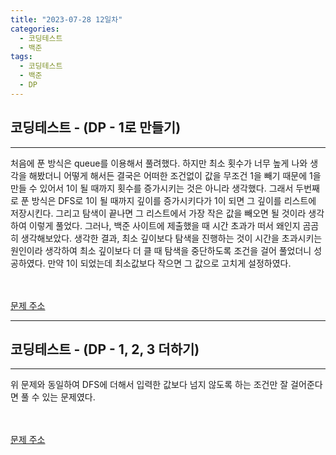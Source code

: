 ```yaml
---
title: "2023-07-28 12일차"
categories:
  - 코딩테스트
  - 백준
tags:
  - 코딩테스트
  - 백준
  - DP
---
```

<h2>코딩테스트 - (DP - 1로 만들기)</h2>

---
<script src="https://gist.github.com/harimyong/8b1f29554cda0f2bb065a9f9e399c47c.js"></script>
<p>처음에 푼 방식은 queue를 이용해서 풀려했다. 하지만 최소 횟수가 너무 높게 나와 생각을 해봤더니 어떻게 해서든 결국은 어떠한 조건없이 값을 무조건 1을 빼기 때문에 1을 만들 수 있어서 1이 될 때까지 횟수를 증가시키는 것은 아니라 생각했다. 
그래서 두번째로 푼 방식은 DFS로 1이 될 때까지 깊이를 증가시키다가 1이 되면 그 깊이를 리스트에 저장시킨다. 그리고 탐색이 끝나면 그 리스트에서 가장 작은 값을 빼오면 될 것이라 생각하여 이렇게 풀었다. 그러나, 백준 사이트에 제출했을 때 
시간 초과가 떠서 왜인지 곰곰히 생각해보았다. 생각한 결과, 최소 깊이보다 탐색을 진행하는 것이 시간을 초과시키는 원인이라 생각하여 최소 깊이보다 더 클 때 탐색을 중단하도록 조건을 걸어 풀었더니 성공하였다. 만약 1이 되었는데 최소값보다 작으면 그 값으로
고치게 설정하였다.</p>
<br><br>
<a href="https://www.acmicpc.net/problem/1463">문제 주소<a>

---
<h2>코딩테스트 - (DP - 1, 2, 3 더하기)</h2>

---
<script src="https://gist.github.com/harimyong/62339a854dd3fa2db787a61b653a080f.js"></script>
<p>위 문제와 동일하여 DFS에 더해서 입력한 값보다 넘지 않도록 하는 조건만 잘 걸어준다면 풀 수 있는 문제였다.</p>
<br><br>
<a href="https://www.acmicpc.net/problem/9095">문제 주소<a>
